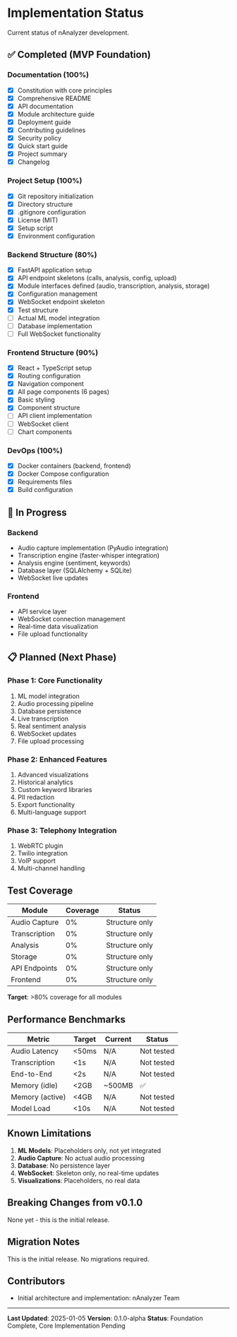 # Implementation Status

Current status of nAnalyzer development.

## ✅ Completed (MVP Foundation)

### Documentation (100%)
- [x] Constitution with core principles
- [x] Comprehensive README
- [x] API documentation
- [x] Module architecture guide
- [x] Deployment guide
- [x] Contributing guidelines
- [x] Security policy
- [x] Quick start guide
- [x] Project summary
- [x] Changelog

### Project Setup (100%)
- [x] Git repository initialization
- [x] Directory structure
- [x] .gitignore configuration
- [x] License (MIT)
- [x] Setup script
- [x] Environment configuration

### Backend Structure (80%)
- [x] FastAPI application setup
- [x] API endpoint skeletons (calls, analysis, config, upload)
- [x] Module interfaces defined (audio, transcription, analysis, storage)
- [x] Configuration management
- [x] WebSocket endpoint skeleton
- [x] Test structure
- [ ] Actual ML model integration
- [ ] Database implementation
- [ ] Full WebSocket functionality

### Frontend Structure (90%)
- [x] React + TypeScript setup
- [x] Routing configuration
- [x] Navigation component
- [x] All page components (6 pages)
- [x] Basic styling
- [x] Component structure
- [ ] API client implementation
- [ ] WebSocket client
- [ ] Chart components

### DevOps (100%)
- [x] Docker containers (backend, frontend)
- [x] Docker Compose configuration
- [x] Requirements files
- [x] Build configuration

## 🔄 In Progress

### Backend
- Audio capture implementation (PyAudio integration)
- Transcription engine (faster-whisper integration)
- Analysis engine (sentiment, keywords)
- Database layer (SQLAlchemy + SQLite)
- WebSocket live updates

### Frontend
- API service layer
- WebSocket connection management
- Real-time data visualization
- File upload functionality

## 📋 Planned (Next Phase)

### Phase 1: Core Functionality
1. ML model integration
2. Audio processing pipeline
3. Database persistence
4. Live transcription
5. Real sentiment analysis
6. WebSocket updates
7. File upload processing

### Phase 2: Enhanced Features
1. Advanced visualizations
2. Historical analytics
3. Custom keyword libraries
4. PII redaction
5. Export functionality
6. Multi-language support

### Phase 3: Telephony Integration
1. WebRTC plugin
2. Twilio integration
3. VoIP support
4. Multi-channel handling

## Test Coverage

| Module | Coverage | Status |
|--------|----------|--------|
| Audio Capture | 0% | Structure only |
| Transcription | 0% | Structure only |
| Analysis | 0% | Structure only |
| Storage | 0% | Structure only |
| API Endpoints | 0% | Structure only |
| Frontend | 0% | Structure only |

**Target**: >80% coverage for all modules

## Performance Benchmarks

| Metric | Target | Current | Status |
|--------|--------|---------|--------|
| Audio Latency | <50ms | N/A | Not tested |
| Transcription | <1s | N/A | Not tested |
| End-to-End | <2s | N/A | Not tested |
| Memory (idle) | <2GB | ~500MB | ✅ |
| Memory (active) | <4GB | N/A | Not tested |
| Model Load | <10s | N/A | Not tested |

## Known Limitations

1. **ML Models**: Placeholders only, not yet integrated
2. **Audio Capture**: No actual audio processing
3. **Database**: No persistence layer
4. **WebSocket**: Skeleton only, no real-time updates
5. **Visualizations**: Placeholders, no real data

## Breaking Changes from v0.1.0

None yet - this is the initial release.

## Migration Notes

This is the initial release. No migrations required.

## Contributors

- Initial architecture and implementation: nAnalyzer Team

---

**Last Updated**: 2025-01-05
**Version**: 0.1.0-alpha
**Status**: Foundation Complete, Core Implementation Pending
